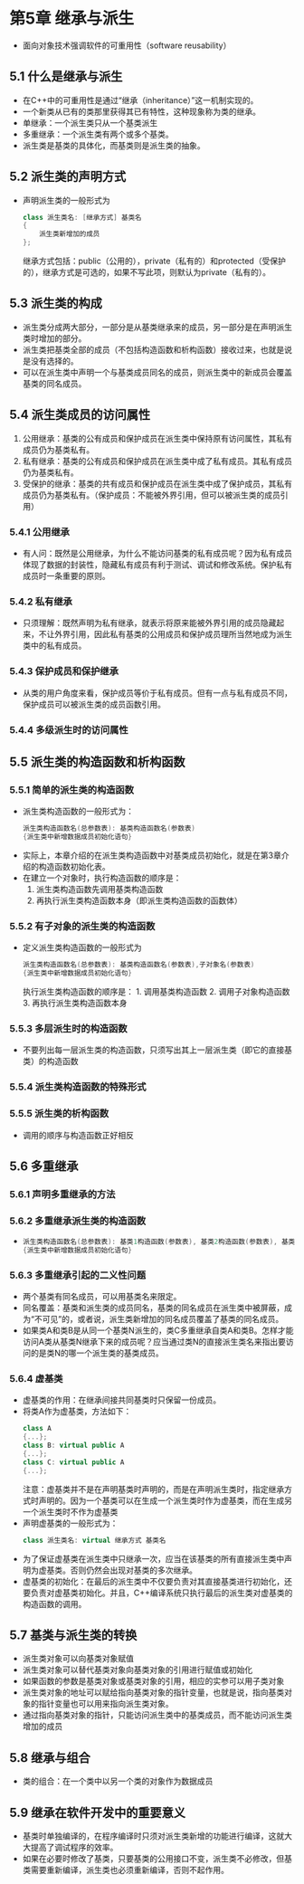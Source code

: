 # 第5章 继承与派生
* 面向对象技术强调软件的可重用性（software reusability）
## 5.1 什么是继承与派生
* 在C++中的可重用性是通过“继承（inheritance）”这一机制实现的。
* 一个新类从已有的类那里获得其已有特性，这种现象称为类的继承。
* 单继承：一个派生类只从一个基类派生
* 多重继承：一个派生类有两个或多个基类。
* 派生类是基类的具体化，而基类则是派生类的抽象。
## 5.2 派生类的声明方式
* 声明派生类的一般形式为
	``` C++
	class 派生类名: [继承方式] 基类名
	{
		派生类新增加的成员
	};
	```
  继承方式包括：public（公用的），private（私有的）和protected（受保护的），继承方式是可选的，如果不写此项，则默认为private（私有的）。
## 5.3 派生类的构成
* 派生类分成两大部分，一部分是从基类继承来的成员，另一部分是在声明派生类时增加的部分。
* 派生类把基类全部的成员（不包括构造函数和析构函数）接收过来，也就是说是没有选择的。
* 可以在派生类中声明一个与基类成员同名的成员，则派生类中的新成员会覆盖基类的同名成员。
## 5.4 派生类成员的访问属性
1. 公用继承：基类的公有成员和保护成员在派生类中保持原有访问属性，其私有成员仍为基类私有。
2. 私有继承：基类的公有成员和保护成员在派生类中成了私有成员。其私有成员仍为基类私有。
3. 受保护的继承：基类的共有成员和保护成员在派生类中成了保护成员，其私有成员仍为基类私有。（保护成员：不能被外界引用，但可以被派生类的成员引用）
### 5.4.1 公用继承
* 有人问：既然是公用继承，为什么不能访问基类的私有成员呢？因为私有成员体现了数据的封装性，隐藏私有成员有利于测试、调试和修改系统。保护私有成员时一条重要的原则。
### 5.4.2 私有继承
* 只须理解：既然声明为私有继承，就表示将原来能被外界引用的成员隐藏起来，不让外界引用，因此私有基类的公用成员和保护成员理所当然地成为派生类中的私有成员。
### 5.4.3 保护成员和保护继承
* 从类的用户角度来看，保护成员等价于私有成员。但有一点与私有成员不同，保护成员可以被派生类的成员函数引用。
### 5.4.4 多级派生时的访问属性
## 5.5 派生类的构造函数和析构函数
### 5.5.1 简单的派生类的构造函数
* 派生类构造函数的一般形式为：
	``` C++
	派生类构造函数名(总参数表): 基类构造函数名(参数表)
	{派生类中新增数据成员初始化语句}
	```
* 实际上，本章介绍的在派生类构造函数中对基类成员初始化，就是在第3章介绍的构造函数初始化表。
* 在建立一个对象时，执行构造函数的顺序是：
	1. 派生类构造函数先调用基类构造函数
	2. 再执行派生类构造函数本身（即派生类构造函数的函数体）
### 5.5.2 有子对象的派生类的构造函数
* 定义派生类构造函数的一般形式为
	``` C++
	派生类构造函数名(总参数表): 基类构造函数名(参数表),子对象名(参数表)
	{派生类中新增数据成员初始化语句}
	```
	执行派生类构造函数的顺序是：
		1. 调用基类构造函数
		2. 调用子对象构造函数
		3. 再执行派生类构造函数本身
### 5.5.3 多层派生时的构造函数
* 不要列出每一层派生类的构造函数，只须写出其上一层派生类（即它的直接基类）的构造函数
### 5.5.4 派生类构造函数的特殊形式
### 5.5.5 派生类的析构函数
* 调用的顺序与构造函数正好相反
## 5.6 多重继承
### 5.6.1 声明多重继承的方法
### 5.6.2 多重继承派生类的构造函数
*
	``` C++
	派生类构造函数名(总参数表): 基类1构造函数(参数表), 基类2构造函数(参数表), 基类3构造函数(参数表列)
	{派生类中新增数据成员初始化语句}
	```
### 5.6.3 多重继承引起的二义性问题
* 两个基类有同名成员，可以用基类名来限定。
* 同名覆盖：基类和派生类的成员同名，基类的同名成员在派生类中被屏蔽，成为“不可见”的，或者说，派生类新增加的同名成员覆盖了基类的同名成员。
* 如果类A和类B是从同一个基类N派生的，类C多重继承自类A和类B。怎样才能访问A类从基类N继承下来的成员呢？应当通过类N的直接派生类名来指出要访问的是类N的哪一个派生类的基类成员。
### 5.6.4 虚基类
* 虚基类的作用：在继承间接共同基类时只保留一份成员。
* 将类A作为虚基类，方法如下：
	``` C++
	class A
	{...};
	class B: virtual public A
	{...};
	class C: virtual public A
	{...};
	```
  注意：虚基类并不是在声明基类时声明的，而是在声明派生类时，指定继承方式时声明的。因为一个基类可以在生成一个派生类时作为虚基类，而在生成另一个派生类时不作为虚基类
* 声明虚基类的一般形式为：
	``` C++
	class 派生类名: virtual 继承方式 基类名
	```
* 为了保证虚基类在派生类中只继承一次，应当在该基类的所有直接派生类中声明为虚基类。否则仍然会出现对基类的多次继承。
* 虚基类的初始化：在最后的派生类中不仅要负责对其直接基类进行初始化，还要负责对虚基类初始化。并且，C++编译系统只执行最后的派生类对虚基类的构造函数的调用。
## 5.7 基类与派生类的转换
* 派生类对象可以向基类对象赋值
* 派生类对象可以替代基类对象向基类对象的引用进行赋值或初始化
* 如果函数的参数是基类对象或基类对象的引用，相应的实参可以用子类对象
* 派生类对象的地址可以赋给指向基类对象的指针变量，也就是说，指向基类对象的指针变量也可以用来指向派生类对象。
* 通过指向基类对象的指针，只能访问派生类中的基类成员，而不能访问派生类增加的成员
## 5.8 继承与组合
* 类的组合：在一个类中以另一个类的对象作为数据成员
## 5.9 继承在软件开发中的重要意义
* 基类时单独编译的，在程序编译时只须对派生类新增的功能进行编译，这就大大提高了调试程序的效率。
* 如果在必要时修改了基类，只要基类的公用接口不变，派生类不必修改，但基类需要重新编译，派生类也必须重新编译，否则不起作用。
